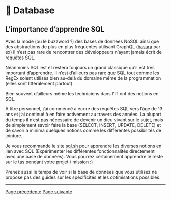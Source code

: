 # 💾 Database

## L’importance d’apprendre SQL

Avec la mode (ou le buzzword ?) des bases de données NoSQL ainsi que des abstractions de plus en plus fréquentes utilisant GraphQL ([hasura](https://hasura.io/) par ex) il n’est pas rare de rencontrer des développeurs n’ayant jamais écrit de requêtes SQL.

Néanmoins SQL est et restera toujours un grand classique qu’il est très important d’apprendre. Il n’est d’ailleurs pas rare que SQL tout comme les RegEx soient utilisés bien au-delà du domaine même de la programmation (elles sont littéralement partout).

Bien souvent d’ailleurs même les techniciens dans l’IT ont des notions en SQL.

À titre personnel, j’ai commencé à écrire des requêtes SQL vers l’âge de 13 ans et j’ai continué à en faire activement au travers des années. La plupart du temps il n’est pas nécessaire de devenir un dieu vivant sur le sujet, mais de simplement savoir faire la base (SELECT, INSERT, UPDATE, DELETE) et de savoir a minima quelques notions comme les différentes possibilités de jointure.

Je vous recommande le site [sql.sh](https://sql.sh/) pour apprendre les diverses notions en lien avec SQL (Expérimenter les différentes fonctionnalités directement avec une base de données). Vous pourrez certainement apprendre le reste sur le tas pendant votre projet / mission :) 

Prenez aussi le temps de voir si la base de données que vous utilisez ne propose pas des guides sur les spécificités et les optimisations possibles.

---
[Page précédente](./influence-node.md)
[Page suivante](./postgres.md)